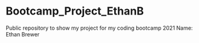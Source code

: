 # Bootcamp_Project_EthanB
Public repository to show my project for my coding bootcamp 2021
Name: Ethan Brewer